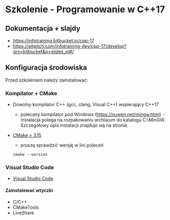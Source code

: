 # Szkolenie - Programowanie w C++17 #

## Dokumentacja + slajdy

* https://infotraining.bitbucket.io/cpp-17
* https://gitpitch.com/infotraining-dev/cpp-17/develop?grs=bitbucket&p=slides_pl#/

## Konfiguracja środowiska

Przed szkoleniem należy zainstalować:

### Kompilator + CMake

* Dowolny kompilator C++ (gcc, clang, Visual C++) wspierający C++17
  * polecany kompilator pod Windows (https://nuwen.net/mingw.html) - instalacja polega na rozpakowaniu archiwum do katalogu C:\MinGW. Szczegółowy opis instalacji znajduje się na stronie.

* [CMake > 3.15](https://cmake.org/)
  * proszę sprawdzić wersję w lini poleceń

  ```
  cmake --version
  ```

### Visual Studio Code

* [Visual Studio Code](https://code.visualstudio.com/)

#### Zainstalować wtyczki

* C/C++
* CMakeTools
* LiveShare

